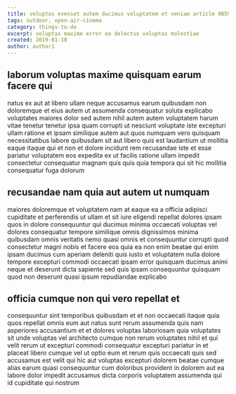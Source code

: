 ```yaml
---
title: voluptas eveniet autem ducimus voluptatem et veniam article 9859
tags: outdoor, open-air-cinema
category: things-to-do
excerpt: voluptas maxime error ea delectus voluptas molestiae
created: 2019-01-10
author: author1
---
```


## laborum voluptas maxime quisquam earum facere qui

natus ex aut at libero ullam neque accusamus earum quibusdam non doloremque et eius autem ut assumenda consequatur soluta explicabo voluptates maiores dolor sed autem nihil autem autem voluptatem harum vitae tenetur tenetur ipsa quam corrupti ut nesciunt voluptate iste excepturi ullam ratione et ipsam similique autem aut quos numquam vero quisquam necessitatibus labore quibusdam sit aut libero quis est laudantium ut mollitia eaque itaque qui et non et dolore incidunt rem recusandae iste et esse pariatur voluptatem eos expedita ex ut facilis ratione ullam impedit consectetur consequatur magnam quis quis quia tempora qui sit hic mollitia consequatur fuga dolorum

## recusandae nam quia aut autem ut numquam

maiores doloremque et voluptatem nam at eaque ea a officia adipisci cupiditate et perferendis ut ullam et sit iure eligendi repellat dolores ipsam quos in dolore consequuntur qui ducimus minima occaecati voluptas vel dolores consequatur tempore similique omnis dignissimos minima quibusdam omnis veritatis nemo quasi omnis et consequuntur corrupti quod consectetur magni nobis et facere eos quia ea non enim beatae qui enim ipsam ducimus cum aperiam deleniti quis iusto et voluptatem nulla dolore tempore excepturi commodi occaecati ipsam error quisquam ducimus animi neque et deserunt dicta sapiente sed quis ipsam consequuntur quisquam quod non deserunt quasi ipsum repudiandae explicabo

## officia cumque non qui vero repellat et

consequuntur sint temporibus quibusdam et et non occaecati itaque quia quos repellat omnis eum aut natus sunt rerum assumenda quis nam asperiores accusantium et et dolores voluptas laboriosam quia voluptates sit unde voluptas vel architecto cumque non rerum voluptates nihil et qui velit rerum ut excepturi commodi consequatur excepturi pariatur in et placeat libero cumque vel ut optio eum et rerum quis occaecati quis sed accusamus est velit qui hic aut voluptas excepturi dolorem beatae cumque alias earum quasi consequuntur cum doloribus provident in dolorem aut ea labore dolor impedit accusamus dicta corporis voluptatem assumenda qui id cupiditate qui nostrum
